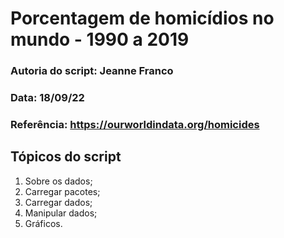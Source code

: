 # Porcentagem de homicídios no mundo - 1990 a 2019

### Autoria do script: Jeanne Franco
### Data: 18/09/22
### Referência: https://ourworldindata.org/homicides

## Tópicos do script

1. Sobre os dados;
2. Carregar pacotes;
3. Carregar dados;
4. Manipular dados;
5. Gráficos.
